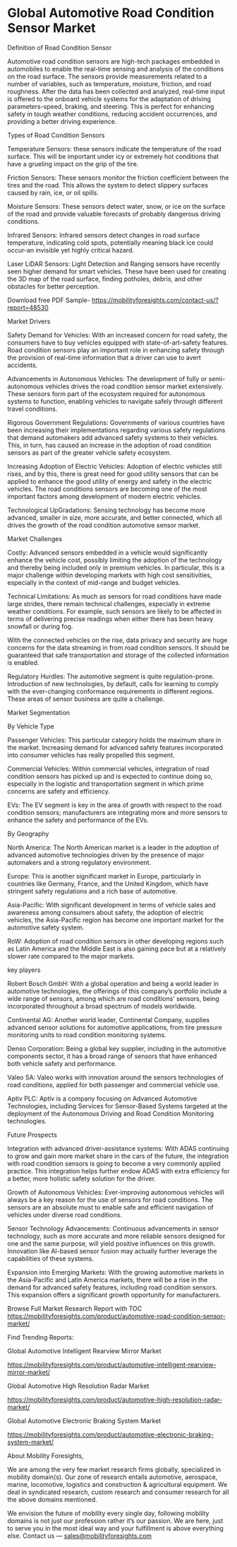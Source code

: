 # Global Automotive Road Condition Sensor Market

Definition of Road Condition Sensor

Automotive road condition sensors are high-tech packages embedded in automobiles to enable the real-time sensing and analysis of the conditions on the road surface. The sensors provide measurements related to a number of variables, such as temperature, moisture, friction, and road roughness. After the data has been collected and analyzed, real-time input is offered to the onboard vehicle systems for the adaptation of driving parameters-speed, braking, and steering. This is perfect for enhancing safety in tough weather conditions, reducing accident occurrences, and providing a better driving experience.

Types of Road Condition Sensors

Temperature Sensors: these sensors indicate the temperature of the road surface. This will be important under icy or extremely hot conditions that have a grueling impact on the grip of the tire.

Friction Sensors: These sensors monitor the friction coefficient between the tires and the road. This allows the system to detect slippery surfaces caused by rain, ice, or oil spills.

Moisture Sensors: These sensors detect water, snow, or ice on the surface of the road and provide valuable forecasts of probably dangerous driving conditions.

Infrared Sensors: Infrared sensors detect changes in road surface temperature, indicating cold spots, potentially meaning black ice could occur-an invisible yet highly critical hazard.

Laser LiDAR Sensors: Light Detection and Ranging sensors have recently seen higher demand for smart vehicles. These have been used for creating the 3D map of the road surface, finding potholes, debris, and other obstacles for better perception.

Download free PDF Sample- https://mobilityforesights.com/contact-us/?report=48530

Market Drivers

Safety Demand for Vehicles: With an increased concern for road safety, the consumers have to buy vehicles equipped with state-of-art-safety features. Road condition sensors play an important role in enhancing safety through the provision of real-time information that a driver can use to avert accidents.

Advancements in Autonomous Vehicles: The development of fully or semi-autonomous vehicles drives the road condition sensor market extensively. These sensors form part of the ecosystem required for autonomous systems to function, enabling vehicles to navigate safely through different travel conditions.

Rigorous Government Regulations: Governments of various countries have been increasing their implementations regarding various safety regulations that demand automakers add advanced safety systems to their vehicles. This, in turn, has caused an increase in the adoption of road condition sensors as part of the greater vehicle safety ecosystem.

Increasing Adoption of Electric Vehicles: Adoption of electric vehicles still rises, and by this, there is great need for good utility sensors that can be applied to enhance the good utility of energy and safety in the electric vehicles. The road conditions sensors are becoming one of the most important factors among development of modern electric vehicles.

Technological UpGradations: Sensing technology has become more advanced, smaller in size, more accurate, and better connected, which all drives the growth of the road condition automotive sensor market.

Market Challenges

Costly: Advanced sensors embedded in a vehicle would significantly enhance the vehicle cost, possibly limiting the adoption of the technology and thereby being included only in premium vehicles. In particular, this is a major challenge within developing markets with high cost sensitivities, especially in the context of mid-range and budget vehicles.

Technical Limitations: As much as sensors for road conditions have made large strides, there remain technical challenges, especially in extreme weather conditions. For example, such sensors are likely to be affected in terms of delivering precise readings when either there has been heavy snowfall or during fog.

With the connected vehicles on the rise, data privacy and security are huge concerns for the data streaming in from road condition sensors. It should be guaranteed that safe transportation and storage of the collected information is enabled.

Regulatory Hurdles: The automotive segment is quite regulation-prone. Introduction of new technologies, by default, calls for learning to comply with the ever-changing conformance requirements in different regions. These areas of sensor business are quite a challenge.

Market Segmentation

By Vehicle Type

Passenger Vehicles: This particular category holds the maximum share in the market. Increasing demand for advanced safety features incorporated into consumer vehicles has really propelled this segment.

Commercial Vehicles: Within commercial vehicles, integration of road condition sensors has picked up and is expected to continue doing so, especially in the logistic and transportation segment in which prime concerns are safety and efficiency.

EVs: The EV segment is key in the area of growth with respect to the road condition sensors; manufacturers are integrating more and more sensors to enhance the safety and performance of the EVs.

By Geography

North America: The North American market is a leader in the adoption of advanced automotive technologies driven by the presence of major automakers and a strong regulatory environment.

Europe: This is another significant market in Europe, particularly in countries like Germany, France, and the United Kingdom, which have stringent safety regulations and a rich base of automotive.

Asia-Pacific: With significant development in terms of vehicle sales and awareness among consumers about safety, the adoption of electric vehicles, the Asia-Pacific region has become one important market for the automotive safety system.

RoW: Adoption of road condition sensors in other developing regions such as Latin America and the Middle East is also gaining pace but at a relatively slower rate compared to the major markets.

key players

Robert Bosch GmbH: With a global operation and being a world leader in automotive technologies, the offerings of this company’s portfolio include a wide range of sensors, among which are road conditions’ sensors, being incorporated throughout a broad spectrum of models worldwide.

Continental AG: Another world leader, Continental Company, supplies advanced sensor solutions for automotive applications, from tire pressure monitoring units to road condition monitoring systems.

Denso Corporation: Being a global key supplier, including in the automotive components sector, it has a broad range of sensors that have enhanced both vehicle safety and performance.

Valeo SA: Valeo works with innovation around the sensors technologies of road conditions, applied for both passenger and commercial vehicle use.

Aptiv PLC: Aptiv is a company focusing on Advanced Automotive Technologies, including Services for Sensor-Based Systems targeted at the deployment of the Autonomous Driving and Road Condition Monitoring technologies.

Future Prospects

Integration with advanced driver-assistance systems: With ADAS continuing to grow and gain more market share in the cars of the future, the integration with road condition sensors is going to become a very commonly applied practice. This integration helps further endow ADAS with extra efficiency for a better, more holistic safety solution for the driver.

Growth of Autonomous Vehicles: Ever-improving autonomous vehicles will always be a key reason for the use of sensors for road conditions. The sensors are an absolute must to enable safe and efficient navigation of vehicles under diverse road conditions.

Sensor Technology Advancements: Continuous advancements in sensor technology, such as more accurate and more reliable sensors designed for one and the same purpose, will yield positive influences on this growth. Innovation like AI-based sensor fusion may actually further leverage the capabilities of these systems.

Expansion into Emerging Markets: With the growing automotive markets in the Asia-Pacific and Latin America markets, there will be a rise in the demand for advanced safety features, including road condition sensors. This expansion offers a significant growth opportunity for manufacturers.

Browse Full Market Research Report with TOC https://mobilityforesights.com/product/automotive-road-condition-sensor-market/

Find Trending Reports:

Global Automotive Intelligent Rearview Mirror Market

https://mobilityforesights.com/product/automotive-intelligent-rearview-mirror-market/

Global Automotive High Resolution Radar Market

https://mobilityforesights.com/product/automotive-high-resolution-radar-market/

Global Automotive Electronic Braking System Market

https://mobilityforesights.com/product/automotive-electronic-braking-system-market/

About Mobility Foresights,

We are among the very few market research firms globally, specialized in mobility domain(s). Our zone of research entails automotive, aerospace, marine, locomotive, logistics and construction & agricultural equipment. We deal in syndicated research, custom research and consumer research for all the above domains mentioned.

We envision the future of mobility every single day, following mobility domains is not just our profession rather it’s our passion. We are here, just to serve you in the most ideal way and your fulfillment is above everything else. Contact us — sales@mobilityforesights.com
